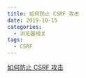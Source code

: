```yaml
---
title: 如何防止 CSRF 攻击
date: 2019-10-15
categories:
  - 浏览器相关
tags:
  - CSRF
---
```


[如何防止 CSRF 攻击](https://tech.meituan.com/2018/10/11/fe-security-csrf.html)
